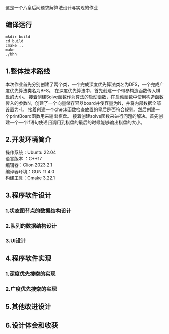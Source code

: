 这是一个八皇后问题求解算法设计与实现的作业
## 编译运行
```
mkdir build
cd build
cmake ..
make
./bhh
```
## 1.整体技术路线
本次作业首先分别创建了两个类，一个完成深度优先算法类名为DFS，一个完成广度优先算法类名为BFS。 
在深度优先算法中，首先创建一个带参构造函数传入棋盘的大小。
接着创建Solve函数作为算法的启动函数，在启动函数中使用构造函数传入的参数N，创建了一个向量储存容器board并使容量为N，并将内部数据全部设置为-1。
接着创建一个check函数检查放置的皇后是否符合规则。然后创建一个printBoard函数用来输出棋盘。
接着创建solve函数来进行问题的解决。首先创建一个一个if语句使递归调用到棋盘的最后的时候能够输出棋盘的大小。
## 2.开发环境简介
操作系统：Ubuntu 22.04   
语言版本 ：C++17     
编辑器：Clion 2023.2.1  
编译器环境：GUN 11.4.0    
构建工具：Cmake 3.22.1   
## 3.程序软件设计
### 1.状态图节点的数据结构设计
### 2.队列的数据结构设计
### 3.UI设计
## 4.程序软件实现
### 1.深度优先搜索的实现

### 2.广度优先搜索的实现
## 5.其他改进设计
## 6.设计体会和收获
